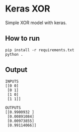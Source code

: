 # Keras XOR
Simple XOR model with keras.

## How to run
```
pip install -r requirements.txt
python .
```

## Output
```
INPUTS
[[0 0]
 [0 1]
 [1 0]
 [1 1]]

OUTPUTS
[[0.9900932 ]
 [0.00891084]
 [0.00973855]
 [0.99114066]]
```
